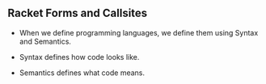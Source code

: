 ## Racket Forms and Callsites

- When we define programming languages, we define them using
 Syntax and Semantics.

- Syntax defines how code looks like.
- Semantics defines what code means.


